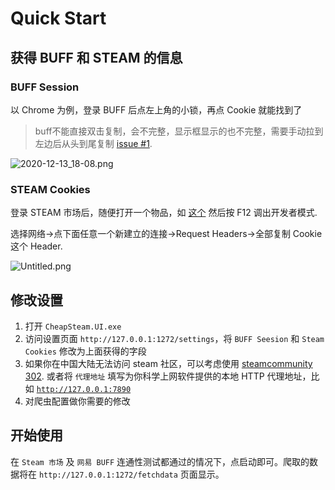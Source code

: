 # Quick Start
## 获得 BUFF 和 STEAM 的信息

### BUFF Session

以 Chrome 为例，登录 BUFF 后点左上角的小锁，再点 Cookie 就能找到了  
>buff不能直接双击复制，会不完整，显示框显示的也不完整，需要手动拉到左边后从头到尾复制 [issue #1](https://github.com/YukiCoco/CheapSteam/issues/1).  

![2020-12-13_18-08.png](https://blob.keylol.com/forum/202012/14/172856vjfuswziw26e0e5w.png)
### STEAM Cookies

登录 STEAM 市场后，随便打开一个物品，如 [这个](https://steamcommunity.com/market/listings/730/AUG%20%7C%20Tom%20Cat%20%28Field-Tested%29) 然后按 F12 调出开发者模式.

选择网络→点下面任意一个新建立的连接→Request Headers→全部复制 Cookie 这个 Header.

![Untitled.png](https://blob.keylol.com/forum/202012/14/172921uc65v3vii3rpp536.png)

## 修改设置

1. 打开 `CheapSteam.UI.exe`
2. 访问设置页面 `http://127.0.0.1:1272/settings`，将 `BUFF Seesion` 和 `Steam Cookies` 修改为上面获得的字段
3. 如果你在中国大陆无法访问 steam 社区，可以考虑使用 [steamcommunity 302](https://keylol.com/t339527-1-1). 或者将 `代理地址` 填写为你科学上网软件提供的本地 HTTP 代理地址，比如 [`http://127.0.0.1:7890`](http://127.0.0.1:7890/) 
4. 对爬虫配置做你需要的修改

## 开始使用

在 `Steam 市场` 及 `网易 BUFF` 连通性测试都通过的情况下，点启动即可。爬取的数据将在 `http://127.0.0.1:1272/fetchdata` 页面显示。